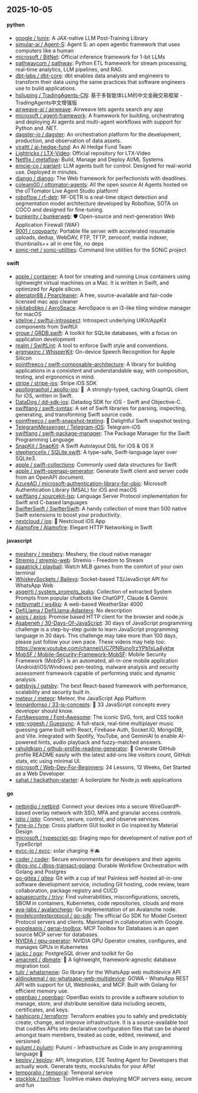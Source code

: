 ## 2025-10-05

#### python
* [google / tunix](https://github.com/google/tunix): A JAX-native LLM Post-Training Library
* [simular-ai / Agent-S](https://github.com/simular-ai/Agent-S): Agent S: an open agentic framework that uses computers like a human
* [microsoft / BitNet](https://github.com/microsoft/BitNet): Official inference framework for 1-bit LLMs
* [pathwaycom / pathway](https://github.com/pathwaycom/pathway): Python ETL framework for stream processing, real-time analytics, LLM pipelines, and RAG.
* [dbt-labs / dbt-core](https://github.com/dbt-labs/dbt-core): dbt enables data analysts and engineers to transform their data using the same practices that software engineers use to build applications.
* [hsliuping / TradingAgents-CN](https://github.com/hsliuping/TradingAgents-CN): 基于多智能体LLM的中文金融交易框架 - TradingAgents中文增强版
* [airweave-ai / airweave](https://github.com/airweave-ai/airweave): Airweave lets agents search any app
* [microsoft / agent-framework](https://github.com/microsoft/agent-framework): A framework for building, orchestrating and deploying AI agents and multi-agent workflows with support for Python and .NET.
* [dagster-io / dagster](https://github.com/dagster-io/dagster): An orchestration platform for the development, production, and observation of data assets.
* [virattt / ai-hedge-fund](https://github.com/virattt/ai-hedge-fund): An AI Hedge Fund Team
* [Lightricks / LTX-Video](https://github.com/Lightricks/LTX-Video): Official repository for LTX-Video
* [Netflix / metaflow](https://github.com/Netflix/metaflow): Build, Manage and Deploy AI/ML Systems
* [emcie-co / parlant](https://github.com/emcie-co/parlant): LLM agents built for control. Designed for real-world use. Deployed in minutes.
* [django / django](https://github.com/django/django): The Web framework for perfectionists with deadlines.
* [coleam00 / ottomator-agents](https://github.com/coleam00/ottomator-agents): All the open source AI Agents hosted on the oTTomator Live Agent Studio platform!
* [roboflow / rf-detr](https://github.com/roboflow/rf-detr): RF-DETR is a real-time object detection and segmentation model architecture developed by Roboflow, SOTA on COCO and designed for fine-tuning.
* [bunkerity / bunkerweb](https://github.com/bunkerity/bunkerweb): 🛡️ Open-source and next-generation Web Application Firewall (WAF)
* [9001 / copyparty](https://github.com/9001/copyparty): Portable file server with accelerated resumable uploads, dedup, WebDAV, FTP, TFTP, zeroconf, media indexer, thumbnails++ all in one file, no deps
* [sonic-net / sonic-utilities](https://github.com/sonic-net/sonic-utilities): Command line utilities for the SONiC project

#### swift
* [apple / container](https://github.com/apple/container): A tool for creating and running Linux containers using lightweight virtual machines on a Mac. It is written in Swift, and optimized for Apple silicon.
* [alienator88 / Pearcleaner](https://github.com/alienator88/Pearcleaner): A free, source-available and fair-code licensed mac app cleaner
* [nikitabobko / AeroSpace](https://github.com/nikitabobko/AeroSpace): AeroSpace is an i3-like tiling window manager for macOS
* [siteline / swiftui-introspect](https://github.com/siteline/swiftui-introspect): Introspect underlying UIKit/AppKit components from SwiftUI
* [groue / GRDB.swift](https://github.com/groue/GRDB.swift): A toolkit for SQLite databases, with a focus on application development
* [realm / SwiftLint](https://github.com/realm/SwiftLint): A tool to enforce Swift style and conventions.
* [argmaxinc / WhisperKit](https://github.com/argmaxinc/WhisperKit): On-device Speech Recognition for Apple Silicon
* [pointfreeco / swift-composable-architecture](https://github.com/pointfreeco/swift-composable-architecture): A library for building applications in a consistent and understandable way, with composition, testing, and ergonomics in mind.
* [stripe / stripe-ios](https://github.com/stripe/stripe-ios): Stripe iOS SDK
* [apollographql / apollo-ios](https://github.com/apollographql/apollo-ios): 📱  A strongly-typed, caching GraphQL client for iOS, written in Swift.
* [DataDog / dd-sdk-ios](https://github.com/DataDog/dd-sdk-ios): Datadog SDK for iOS - Swift and Objective-C.
* [swiftlang / swift-syntax](https://github.com/swiftlang/swift-syntax): A set of Swift libraries for parsing, inspecting, generating, and transforming Swift source code.
* [pointfreeco / swift-snapshot-testing](https://github.com/pointfreeco/swift-snapshot-testing): 📸 Delightful Swift snapshot testing.
* [TelegramMessenger / Telegram-iOS](https://github.com/TelegramMessenger/Telegram-iOS): Telegram-iOS
* [swiftlang / swift-package-manager](https://github.com/swiftlang/swift-package-manager): The Package Manager for the Swift Programming Language
* [SnapKit / SnapKit](https://github.com/SnapKit/SnapKit): A Swift Autolayout DSL for iOS & OS X
* [stephencelis / SQLite.swift](https://github.com/stephencelis/SQLite.swift): A type-safe, Swift-language layer over SQLite3.
* [apple / swift-collections](https://github.com/apple/swift-collections): Commonly used data structures for Swift
* [apple / swift-openapi-generator](https://github.com/apple/swift-openapi-generator): Generate Swift client and server code from an OpenAPI document.
* [AzureAD / microsoft-authentication-library-for-objc](https://github.com/AzureAD/microsoft-authentication-library-for-objc): Microsoft Authentication Library (MSAL) for iOS and macOS
* [swiftlang / sourcekit-lsp](https://github.com/swiftlang/sourcekit-lsp): Language Server Protocol implementation for Swift and C-based languages
* [SwifterSwift / SwifterSwift](https://github.com/SwifterSwift/SwifterSwift): A handy collection of more than 500 native Swift extensions to boost your productivity.
* [nextcloud / ios](https://github.com/nextcloud/ios): 📱 Nextcloud iOS App
* [Alamofire / Alamofire](https://github.com/Alamofire/Alamofire): Elegant HTTP Networking in Swift

#### javascript
* [meshery / meshery](https://github.com/meshery/meshery): Meshery, the cloud native manager
* [Stremio / stremio-web](https://github.com/Stremio/stremio-web): Stremio - Freedom to Stream
* [paaatrick / playball](https://github.com/paaatrick/playball): Watch MLB games from the comfort of your own terminal
* [WhiskeySockets / Baileys](https://github.com/WhiskeySockets/Baileys): Socket-based TS/JavaScript API for WhatsApp Web
* [asgeirtj / system_prompts_leaks](https://github.com/asgeirtj/system_prompts_leaks): Collection of extracted System Prompts from popular chatbots like ChatGPT, Claude & Gemini
* [netbymatt / ws4kp](https://github.com/netbymatt/ws4kp): A web-based WeatherStar 4000
* [DefiLlama / DefiLlama-Adapters](https://github.com/DefiLlama/DefiLlama-Adapters): No description
* [axios / axios](https://github.com/axios/axios): Promise based HTTP client for the browser and node.js
* [Asabeneh / 30-Days-Of-JavaScript](https://github.com/Asabeneh/30-Days-Of-JavaScript): 30 days of JavaScript programming challenge is a step-by-step guide to learn JavaScript programming language in 30 days. This challenge may take more than 100 days, please just follow your own pace. These videos may help too: https://www.youtube.com/channel/UC7PNRuno1rzYPb1xLa4yktw
* [MobSF / Mobile-Security-Framework-MobSF](https://github.com/MobSF/Mobile-Security-Framework-MobSF): Mobile Security Framework (MobSF) is an automated, all-in-one mobile application (Android/iOS/Windows) pen-testing, malware analysis and security assessment framework capable of performing static and dynamic analysis.
* [gatsbyjs / gatsby](https://github.com/gatsbyjs/gatsby): The best React-based framework with performance, scalability and security built in.
* [meteor / meteor](https://github.com/meteor/meteor): Meteor, the JavaScript App Platform
* [leonardomso / 33-js-concepts](https://github.com/leonardomso/33-js-concepts): 📜 33 JavaScript concepts every developer should know.
* [FortAwesome / Font-Awesome](https://github.com/FortAwesome/Font-Awesome): The iconic SVG, font, and CSS toolkit
* [yep-yogesh / Guessync](https://github.com/yep-yogesh/Guessync): A full-stack, real-time multiplayer music guessing game built with React, Firebase Auth, Socket.IO, MongoDB, and Vite. Integrated with Spotify, YouTube, and GeminiAI to enable AI-powered hints, audio playback and fuzzy-matched answers.
* [rahuldkjain / github-profile-readme-generator](https://github.com/rahuldkjain/github-profile-readme-generator): 🚀 Generate GitHub profile README easily with the latest add-ons like visitors count, GitHub stats, etc using minimal UI.
* [microsoft / Web-Dev-For-Beginners](https://github.com/microsoft/Web-Dev-For-Beginners): 24 Lessons, 12 Weeks, Get Started as a Web Developer
* [sahat / hackathon-starter](https://github.com/sahat/hackathon-starter): A boilerplate for Node.js web applications

#### go
* [netbirdio / netbird](https://github.com/netbirdio/netbird): Connect your devices into a secure WireGuard®-based overlay network with SSO, MFA and granular access controls.
* [istio / istio](https://github.com/istio/istio): Connect, secure, control, and observe services.
* [fyne-io / fyne](https://github.com/fyne-io/fyne): Cross platform GUI toolkit in Go inspired by Material Design
* [microsoft / typescript-go](https://github.com/microsoft/typescript-go): Staging repo for development of native port of TypeScript
* [evcc-io / evcc](https://github.com/evcc-io/evcc): solar charging ☀️🚘
* [coder / coder](https://github.com/coder/coder): Secure environments for developers and their agents
* [dbos-inc / dbos-transact-golang](https://github.com/dbos-inc/dbos-transact-golang): Durable Workflow Orchestration with Golang and Postgres
* [go-gitea / gitea](https://github.com/go-gitea/gitea): Git with a cup of tea! Painless self-hosted all-in-one software development service, including Git hosting, code review, team collaboration, package registry and CI/CD
* [aquasecurity / trivy](https://github.com/aquasecurity/trivy): Find vulnerabilities, misconfigurations, secrets, SBOM in containers, Kubernetes, code repositories, clouds and more
* [ava-labs / avalanchego](https://github.com/ava-labs/avalanchego): Go implementation of an Avalanche node.
* [modelcontextprotocol / go-sdk](https://github.com/modelcontextprotocol/go-sdk): The official Go SDK for Model Context Protocol servers and clients. Maintained in collaboration with Google.
* [googleapis / genai-toolbox](https://github.com/googleapis/genai-toolbox): MCP Toolbox for Databases is an open source MCP server for databases.
* [NVIDIA / gpu-operator](https://github.com/NVIDIA/gpu-operator): NVIDIA GPU Operator creates, configures, and manages GPUs in Kubernetes
* [jackc / pgx](https://github.com/jackc/pgx): PostgreSQL driver and toolkit for Go
* [amacneil / dbmate](https://github.com/amacneil/dbmate): 🚀 A lightweight, framework-agnostic database migration tool.
* [tulir / whatsmeow](https://github.com/tulir/whatsmeow): Go library for the WhatsApp web multidevice API
* [aldinokemal / go-whatsapp-web-multidevice](https://github.com/aldinokemal/go-whatsapp-web-multidevice): GOWA - WhatsApp REST API with support for UI, Webhooks, and MCP. Built with Golang for efficient memory use.
* [openbao / openbao](https://github.com/openbao/openbao): OpenBao exists to provide a software solution to manage, store, and distribute sensitive data including secrets, certificates, and keys.
* [hashicorp / terraform](https://github.com/hashicorp/terraform): Terraform enables you to safely and predictably create, change, and improve infrastructure. It is a source-available tool that codifies APIs into declarative configuration files that can be shared amongst team members, treated as code, edited, reviewed, and versioned.
* [pulumi / pulumi](https://github.com/pulumi/pulumi): Pulumi - Infrastructure as Code in any programming language 🚀
* [keploy / keploy](https://github.com/keploy/keploy): API, Integration, E2E Testing Agent for Developers that actually work. Generate tests, mocks/stubs for your APIs!
* [temporalio / temporal](https://github.com/temporalio/temporal): Temporal service
* [stacklok / toolhive](https://github.com/stacklok/toolhive): ToolHive makes deploying MCP servers easy, secure and fun
